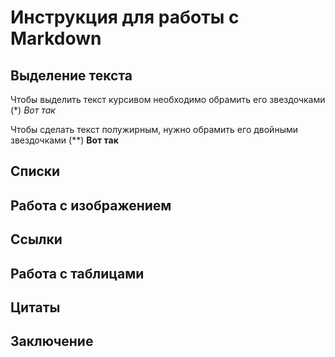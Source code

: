 # Инструкция для работы с Markdown

## Выделение текста
Чтобы выделить текст курсивом необходимо обрамить его звездочками (*) *Вот так*

Чтобы сделать текст полужирным, нужно обрамить его двойными звездочками (**) **Вот так**
## Списки

## Работа с изображением

## Ссылки

## Работа с таблицами

## Цитаты

## Заключение 